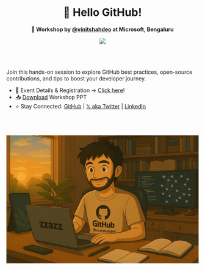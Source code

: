 <h1 align="center">👋 Hello GitHub!</h1>
<p align="center"><strong>📍 Workshop by <a href="https://github.com/vinitshahdeo">@vinitshahdeo</a> at Microsoft, Bengaluru</strong></p>
<p align="center"><a href="https://github.com/vinitshahdeo"><img src="https://img.shields.io/github/followers/vinitshahdeo.svg?label=Follow%20@vinitshahdeo&style=social"/></a>
</p>
<br/><br/>

Join this hands-on session to explore GitHub best practices, open-source contributions, and tips to boost your developer journey.

- 🔗 Event Details & Registration → [Click here](https://reskilll.com/event/aiaiblr)!
- 📥 [Download](https://github.com/vinitshahdeo/hello-github/blob/main/ppt/Hello%20GitHub%20%E2%80%94%20By%20Vinit%20Shahdeo.pdf?raw=true) Workshop PPT
- ⭐ Stay Connected: [GitHub](https://github.com/vinitshahdeo) | [𝕏 aka Twitter](https://x.com/vinit_shahdeo) | [LinkedIn](https://www.linkedin.com/in/vinitshahdeo)

<br/><br/>

![banner - @vinitshahdeo](media/banner.png)


<br/><br/>
